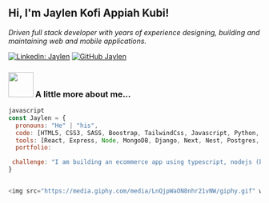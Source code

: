 <h2> Hi, I'm Jaylen Kofi  Appiah Kubi! </h2>
<p><em>Driven full stack developer with years of experience designing, building and maintaining web and mobile applications.</em></p>

[![Linkedin: Jaylen](https://img.shields.io/badge/-Jaylen-blue?style=flat-square&logo=Linkedin&logoColor=white&link=https://www.linkedin.com/in/jaylen-kubi/)](https://www.linkedin.com/in/jaylen-kubi/)
[![GitHub Jaylen](https://img.shields.io/github/followers/jaylen?style=social)](https://github.com/jaylenkubi)


### <img src="https://i.imgur.com/7HimGxg.gif" width="50"> A little more about me...  

```javascript
javascript
const Jaylen = {
  pronouns: "He" | "his",
  code: [HTML5, CSS3, SASS, Boostrap, TailwindCss, Javascript, Python, Typescript],
  tools: [React, Express, Node, MongoDB, Django, Next, Nest, Postgres, SQL, Git, Docker, GCP, Firebase ],
  portfolio:

 challenge: "I am building an ecommerce app using typescript, nodejs (backend) and react (frontend)"
}


<img src="https://media.giphy.com/media/LnQjpWaON8nhr21vNW/giphy.gif" width="60"> <em><b>I love connecting with different people</b> so if you want to say <b>hi, I'll be happy to meet you more!</b> :)</em>
